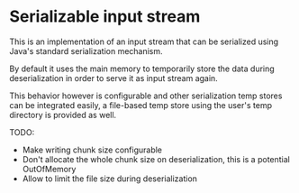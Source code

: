 Serializable input stream
=========================

This is an implementation of an input stream that can be serialized
using Java's standard serialization mechanism.

By default it uses the main memory to temporarily store the data
during deserialization in order to serve it as input stream again. 

This behavior however is configurable and other serialization temp stores
can be integrated easily, a file-based temp store using the user's temp
directory is provided as well.

TODO:
 - Make writing chunk size configurable
 - Don't allocate the whole chunk size on deserialization, this is a potential OutOfMemory
 - Allow to limit the file size during deserialization
